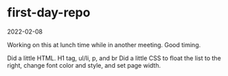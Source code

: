 # first-day-repo

2022-02-08

Working on this at lunch time while in another meeting. Good timing.

Did a little HTML. H1 tag, ul/li, p, and br
Did a little CSS to float the list to the right, change font color and style, and set page width.